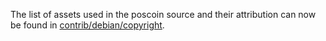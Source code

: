 The list of assets used in the poscoin source and their attribution can now be found in [contrib/debian/copyright](../contrib/debian/copyright).
